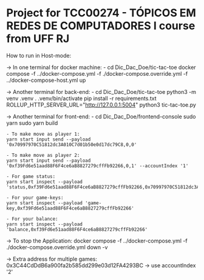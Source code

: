 # Project for TCC00274 - TÓPICOS EM REDES DE COMPUTADORES I course from UFF RJ

How to run in Host-mode:

-> In one terminal for docker machine:
    - cd Dic_Dac_Doe/tic-tac-toe
    docker compose -f ../docker-compose.yml -f ./docker-compose.override.yml -f ../docker-compose-host.yml up

-> Another terminal for back-end:
    - cd Dic_Dac_Doe/tic-tac-toe
    python3 -m venv .venv
    . .venv/bin/activate
    pip install -r requirements.txt
    ROLLUP_HTTP_SERVER_URL="http://127.0.0.1:5004" python3 tic-tac-toe.py

-> Another terminal for front-end:
    - cd Dic_Dac_Doe/frontend-console
    sudo yarn
    sudo yarn build

    - To make move as player 1:
    yarn start input send --payload '0x70997970C51812dc3A010C7d01b50e0d17dc79C8,0,0'

    - To make move as player 2:
    yarn start input send --payload '0xf39Fd6e51aad88F6F4ce6aB8827279cffFb92266,0,1' --accountIndex '1'

    - For game status:
    yarn start inspect --payload 'status,0xf39Fd6e51aad88F6F4ce6aB8827279cffFb92266,0x70997970C51812dc3A010C7d01b50e0d17dc79C8'

    - For your game-keys:
    yarn start inspect --payload 'game-key,0xf39Fd6e51aad88F6F4ce6aB8827279cffFb92266'

    - For your balance:
    yarn start inspect --payload 'balance,0xf39Fd6e51aad88F6F4ce6aB8827279cffFb92266'

-> To stop the Application:
    docker compose -f ../docker-compose.yml -f ./docker-compose.override.yml down -v


-> Extra address for multiple games: 
    0x3C44CdDdB6a900fa2b585dd299e03d12FA4293BC -> use accountIndex '2'